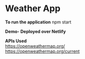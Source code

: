 # Weather App
**To run the application**
npm start

**Demo- Deployed over Netlify**

**APIs Used**<br>
  https://openweathermap.org/<br>
  https://openweathermap.org/current


